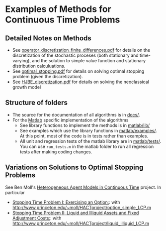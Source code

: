 # Examples of Methods for Continuous Time Problems

## Detailed Notes on Methods
* See [operator_discretization_finite_differences.pdf](operator_discretization_finite_differences.pdf) for details on the discretization of the stochastic proceses (both stationary and time-varying), and the solution to simple value function and stationary distribution calculuations.
* See [optimal_stopping.pdf](optimal_stopping.pdf) for details on solving optimal stopping problem (given the discretization).
* See [HJBE_discretization.pdf](HJBE_discretization.pdf) for details on solving the neoclassical growth model 

## Structure of folders
* The source for the documentation of all algorithms is in [docs/](docs/). 
* For the [Matlab](matlab/README.md) specific implementation of the algorithms
    * See library functions to implement the methods is in [matlab/lib/](matlab/lib/)
    * See examples which use the library functions in [matlab/examples/](matlab/examples/).  At this point, most of the code is in tests rather than examples.
    * All unit and regression tests of the matlab library are in [matlab/tests/](matlab/tests/).  You can use `run_tests.m` in the matlab folder to run all regression tests after making coding changes.
	
## Variations on Solutions to Optimal Stopping Problems
See Ben Moll's [Heterogeneous Agent Models in Continuous Time](http://www.princeton.edu/~moll/HACTproject.htm) project.  In particular
* [Stopping Time Problem I: Exercising an Option:](http://www.princeton.edu/~moll/HACTproject/option_simple.pdf): with http://www.princeton.edu/~moll/HACTproject/option_simple_LCP.m
* [Stopping Time Problem II: Liquid and Illiquid Assets and Fixed Adjustment Costs:](http://www.princeton.edu/~moll/HACTproject/liquid_illiquid_numerical.pdf): with http://www.princeton.edu/~moll/HACTproject/liquid_illiquid_LCP.m
